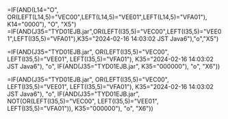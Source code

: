 =IF(AND(L14="O", OR(LEFT(L14,5)="VEC00",LEFT(L14,5)="VEE01",LEFT(L14,5)="VFA01"), K14="0000"), "O", "X5")
=IF(AND(J35="TYD01EJB.jar",OR(LEFT(I35,5)="VEC00",LEFT(I35,5)="VEE01",LEFT(I35,5)="VFA01"),K35="2024-02-16 14:03:02 JST Java6"),"o","X5")


=IF(AND(J35="TYD01EJB.jar", OR(LEFT(I35,5)="VEC00", LEFT(I35,5)="VEE01", LEFT(I35,5)="VFA01"), K35="2024-02-16 14:03:02 JST Java6"), "o", IF(AND(J35="TYD01EJB.jar", K35="000000"), "o", "X6"))


=IF(AND(J35="TYD01EJB.jar", OR(LEFT(I35,5)="VEC00", LEFT(I35,5)="VEE01", LEFT(I35,5)="VFA01"), K35="2024-02-16 14:03:02 JST Java6"), "o", IF(AND(J35="TYD01EJB.jar", NOT(OR(LEFT(I35,5)="VEC00", LEFT(I35,5)="VEE01", LEFT(I35,5)="VFA01")), K35="000000"), "o", "X6"))
